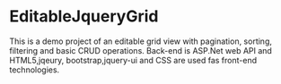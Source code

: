 # EditableJqueryGrid
This is a demo project of an editable grid view with pagination, sorting, filtering and basic CRUD operations. Back-end is ASP.Net web API and HTML5,jqeury, bootstrap,jquery-ui and CSS are used fas front-end technologies. 
